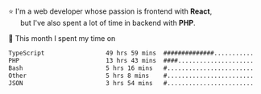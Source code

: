 ⭐ I'm a web developer whose passion is frontend with <b>React</b>,<br/>
&nbsp; &nbsp; &nbsp; but I've also spent a lot of time in backend with <b>PHP</b>.

📅 This month I spent my time on

<!--START_SECTION:waka-->

```txt
TypeScript                 49 hrs 59 mins  ##############...........   56.28 %
PHP                        13 hrs 43 mins  ####.....................   15.46 %
Bash                       5 hrs 16 mins   #........................   05.93 %
Other                      5 hrs 8 mins    #........................   05.78 %
JSON                       3 hrs 54 mins   #........................   04.40 %
```

<!--END_SECTION:waka-->
